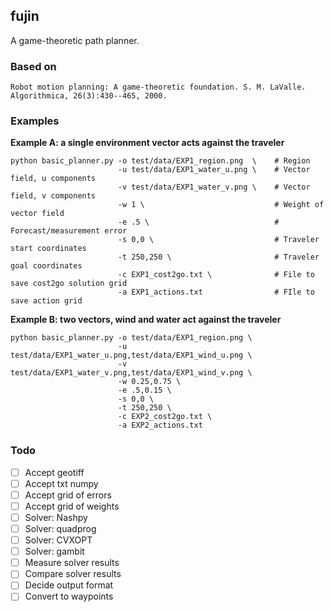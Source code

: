 ## fujin

A game-theoretic path planner. 

### Based on

    Robot motion planning: A game-theoretic foundation. S. M. LaValle. Algorithmica, 26(3):430--465, 2000.

### Examples

__Example A: a single environment vector acts against the traveler__

	python basic_planner.py -o test/data/EXP1_region.png  \    # Region 
                            -u test/data/EXP1_water_u.png \    # Vector field, u components
                            -v test/data/EXP1_water_v.png \    # Vector field, v components
                            -w 1 \                             # Weight of vector field
                            -e .5 \                            # Forecast/measurement error
                            -s 0,0 \                           # Traveler start coordinates
                            -t 250,250 \                       # Traveler goal coordinates
                            -c EXP1_cost2go.txt \              # File to save cost2go solution grid
                            -a EXP1_actions.txt                # FIle to save action grid

__Example B: two vectors, wind and water act against the traveler__

    python basic_planner.py -o test/data/EXP1_region.png \
                            -u test/data/EXP1_water_u.png,test/data/EXP1_wind_u.png \
                            -v test/data/EXP1_water_v.png,test/data/EXP1_wind_v.png \
                            -w 0.25,0.75 \ 
                            -e .5,0.15 \
                            -s 0,0 \
                            -t 250,250 \
                            -c EXP2_cost2go.txt \
                            -a EXP2_actions.txt


### Todo

- [ ] Accept geotiff
- [ ] Accept txt numpy
- [ ] Accept grid of errors
- [ ] Accept grid of weights
- [ ] Solver: Nashpy
- [ ] Solver: quadprog
- [ ] Solver: CVXOPT
- [ ] Solver: gambit
- [ ] Measure solver results
- [ ] Compare solver results
- [ ] Decide output format
- [ ] Convert to waypoints
